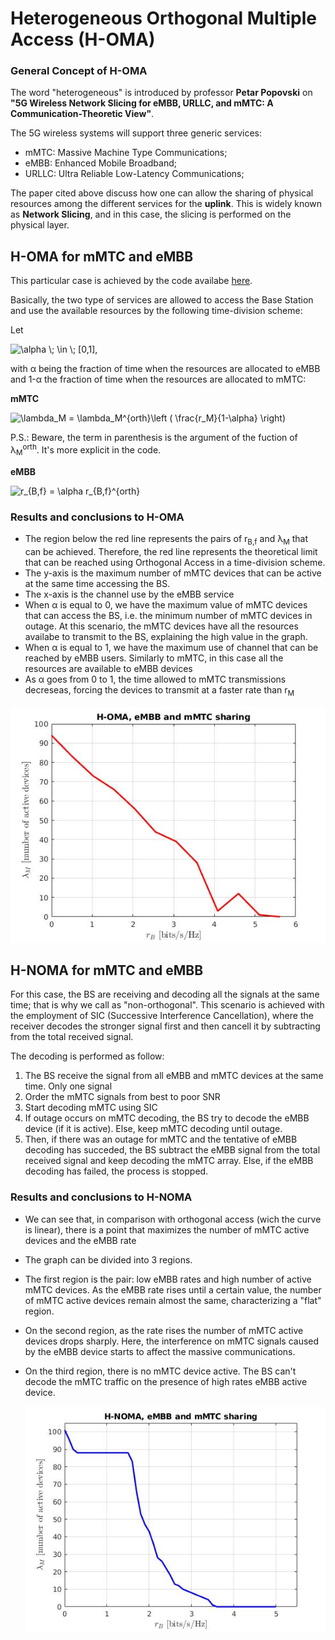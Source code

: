 # Heterogeneous Orthogonal Multiple Access (H-OMA) 

### General Concept of H-OMA
  The word "heterogeneous" is introduced by professor **Petar Popovski** on **"5G Wireless Network Slicing for eMBB, URLLC, and mMTC: A Communication-Theoretic View"**.
  
  The 5G wireless systems will support three generic services:
  - mMTC: Massive Machine Type Communications;
  - eMBB: Enhanced Mobile Broadband;
  - URLLC: Ultra Reliable Low-Latency Communications;
  
  The paper cited above discuss how one can allow the sharing of physical resources among the different services for the **uplink**. This is widely known as **Network Slicing**, and in this case, the slicing is performed on the physical layer.


## H-OMA for mMTC and eMBB
  This particular case is achieved by the code availabe [here](https://github.com/lhupalo/ranslicing/blob/master/homa.m).
  
  Basically, the two type of services are allowed to access the Base Station and use the available resources by the following time-division scheme:
  
  Let 
 
  <img src="https://latex.codecogs.com/svg.image?\alpha&space;\;&space;\in&space;\;&space;[0,1]" title="\alpha \; \in \; [0,1]" />,
  
  with &alpha; being the fraction of time when the resources are allocated to eMBB and 1-&alpha; the fraction of time when the resources are allocated to mMTC:
  
  **mMTC**
  
  <img src="https://latex.codecogs.com/svg.image?\lambda_M&space;=&space;\lambda_M^{orth}\left&space;(&space;\frac{r_M}{1-\alpha}&space;\right)" title="\lambda_M = \lambda_M^{orth}\left ( \frac{r_M}{1-\alpha} \right)" />
  
  P.S.: Beware, the term in parenthesis is the argument of the fuction of &lambda;<sub>M</sub><sup>orth</sup>. It's more explicit in the code.
  
  **eMBB**
  
  
  <img src="https://latex.codecogs.com/svg.image?r_{B,f}&space;=&space;\alpha&space;r_{B,f}^{orth}&space;" title="r_{B,f} = \alpha r_{B,f}^{orth}" />
  
  ### Results and conclusions to H-OMA
  
  - The region below the red line represents the pairs of r<sub>B,f</sub> and &lambda;<sub>M</sub> that can be achieved. Therefore, the red line represents the theoretical limit that can be reached using Orthogonal Access in a time-division scheme.
  - The y-axis is the maximum number of mMTC devices that can be active at the same time accessing the BS.
  - The x-axis is the channel use by the eMBB service
  - When &alpha; is equal to 0, we have the maximum value of mMTC devices that can access the BS, i.e. the minimum number of mMTC devices in outage. At this scenario, the mMTC devices have all the resources availabe to transmit to the BS, explaining the high value in the graph.
  - When &alpha; is equal to 1, we have the maximum use of channel that can be reached by eMBB users. Similarly to mMTC, in this case all the resources are available to eMBB devices
  - As &alpha; goes from 0 to 1, the time allowed to mMTC transmissions decreseas, forcing the devices to transmit at a faster rate than r<sub>M</sub>
  
  ![This is an image](https://github.com/lhupalo/ranslicing/blob/master/homa.jpg)

## H-NOMA for mMTC and eMBB

For this case, the BS are receiving and decoding all the signals at the same time; that is why we call as "non-orthogonal". This scenario is achieved with the employment of SIC (Successive Interference Cancellation), where the receiver decodes the stronger signal first and then cancell it by subtracting from the total received signal.

The decoding is performed as follow:

1. The BS receive the signal from all eMBB and mMTC devices at the same time. Only one signal
2. Order the mMTC signals from best to poor SNR
3. Start decoding mMTC using SIC
4. If outage occurs on mMTC decoding, the BS try to decode the eMBB device (if it is active). Else, keep mMTC decoding until outage.
5. Then, if there was an outage for mMTC and the tentative of eMBB decoding has succeded, the BS subtract the eMBB signal from the total received signal and keep decoding the mMTC array. Else, if the eMBB decoding has failed, the process is stopped.

### Results and conclusions to H-NOMA

- We can see that, in comparison with orthogonal access (wich the curve is linear), there is a point that maximizes the number of mMTC active devices and the eMBB rate
- The graph can be divided into 3 regions. 
- The first region is the pair: low eMBB rates and high number of active mMTC devices. As the eMBB rate rises until a certain value, the number of mMTC active devices remain almost the same, characterizing a "flat" region.
- On the second region, as the rate rises the number of mMTC active devices drops sharply. Here, the interference on mMTC signals caused by the eMBB device starts to affect the massive communications.
- On the third region, there is no mMTC device active. The BS can't decode the mMTC traffic on the presence of high rates eMBB active device. 

  ![This is an image](https://github.com/lhupalo/ranslicing/blob/master/hnoma.jpg)
